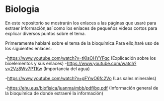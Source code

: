 # Biologia
En este repositorio se mostrarán los enlaces a las páginas que usaré para extraer información,así como los enlaces de pequeños vídeos cortos para explicar diversos puntos sobre el tema.

Primeramente hablaré sobre el tema de la bioquímica.Para ello,haré uso de los siguientes enlaces:

-https://www.youtube.com/watch?v=tKlsOHYYFqc (Explicación sobre los bioelementos y sus enlaces)
-https://www.youtube.com/watch?v=2Vz8Wv7PTKw (Importancia del agua)

-https://www.youtube.com/watch?v=gFYwO6fc2Vo (Las sales minerales)

-https://ehu.eus/biofisica/juanma/mbb/pdf/bq.pdf (Información general de la bioquímica de donde extraeré la información)



